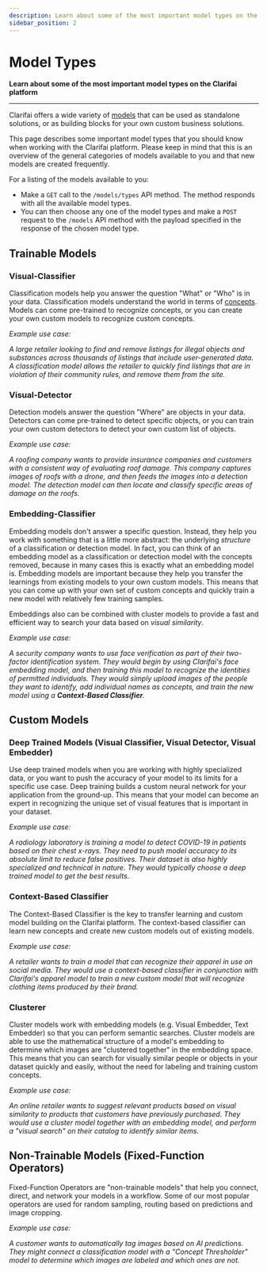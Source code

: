 ```yaml
---
description: Learn about some of the most important model types on the Clarifai platform.
sidebar_position: 2
---
```


# Model Types

**Learn about some of the most important model types on the Clarifai platform**
<hr />

Clarifai offers a wide variety of [models](https://clarifai.com/explore) that can be used as standalone solutions, or as building blocks for your own custom business solutions.

This page describes some important model types that you should know when working with the Clarifai platform. Please keep in mind that this is an overview of the general categories of models available to you and that new models are created frequently. 

For a listing of the models available to you:

* Make a `GET` call to the `/models/types` API method. The method responds with all the available model types.
* You can then choose any one of the model types and make a `POST` request to the `/models` API method with the payload specified in the response of the chosen model type.

## Trainable Models

### Visual-Classifier

Classification models help you answer the question "What" or "Who" is in your data. Classification models understand the world in terms of [concepts](https://docs.clarifai.com/api-guide/concepts). Models can come pre-trained to recognize concepts, or you can create your own custom models to recognize custom concepts.

_Example use case:_

_A large retailer looking to find and remove listings for illegal objects and substances across thousands of listings that include user-generated data. A classification model allows the retailer to quickly find listings that are in violation of their community rules, and remove them from the site._

### Visual-Detector

Detection models answer the question "Where" are objects in your data. Detectors can come pre-trained to detect specific objects, or you can train your own custom detectors to detect your own custom list of objects.

_Example use case:_

_A roofing company wants to provide insurance companies and customers with a consistent way of evaluating roof damage. This company captures images of roofs with a drone, and then feeds the images into a detection model. The detection model can then locate and classify specific areas of damage on the roofs._

### Embedding-Classifier

Embedding models don't answer a specific question. Instead, they help you work with something that is a little more abstract: the underlying _structure_ of a classification or detection model. In fact, you can think of an embedding model as a classification or detection model with the concepts removed, because in many cases this is exactly what an embedding model is. Embedding models are important because they help you transfer the learnings from existing models to your own custom models. This means that you can come up with your own set of custom concepts and quickly train a new model with relatively few training samples.


Embeddings also can be combined with cluster models to provide a fast and efficient way to search your data based on _visual similarity_.


_Example use case:_

_A security company wants to use face verification as part of their two-factor identification system. They would begin by using Clarifai's face embedding model, and then training this model to recognize the identities of permitted individuals. They would simply upload images of the people they want to identify, add individual names as concepts, and train the new model using a **Context-Based Classifier**._

## Custom Models

### Deep Trained Models \(Visual Classifier, Visual Detector, Visual Embedder\)

Use deep trained models when you are working with highly specialized data, or you want to push the accuracy of your model to its limits for a specific use case. Deep training builds a custom neural network for your application from the ground-up. This means that your model can become an expert in recognizing the unique set of visual features that is important in your dataset.

_Example use case:_

_A radiology laboratory is training a model to detect COVID-19 in patients based on their chest x-rays. They need to push model accuracy to its absolute limit to reduce false positives. Their dataset is also highly specialized and technical in nature. They would typically choose a deep trained model to get the best results._

### Context-Based Classifier

The Context-Based Classifier is the key to transfer learning and custom model building on the Clarifai platform. The context-based classifier can learn new concepts and create new custom models out of existing models.

_Example use case:_

_A retailer wants to train a model that can recognize their apparel in use on social media. They would use a context-based classifier in conjunction with Clarifai's apparel model to train a new custom model that will recognize clothing items produced by their brand._

### Clusterer

Cluster models work with embedding models (e.g. Visual Embedder, Text Embedder) so that you can perform semantic searches. Cluster models are able to use the mathematical structure of a model's embedding to determine which images are "clustered together" in the embedding space. This means that you can search for visually similar people or objects in your dataset quickly and easily, without the need for labeling and training custom concepts.

_Example use case:_

_An online retailer wants to suggest relevant products based on visual similarity to products that customers have previously purchased. They would use a cluster model together with an embedding model, and perform a "visual search" on their catalog to identify similar items._

## Non-Trainable Models \(Fixed-Function Operators\)

Fixed-Function Operators are "non-trainable models" that help you connect, direct, and network your models in a workflow. Some of our most popular operators are used for random sampling, routing based on predictions and image cropping.

_Example use case:_

_A customer wants to automatically tag images based on AI predictions. They might connect a classification model with a "Concept Thresholder" model to determine which images are labeled and which ones are not._

